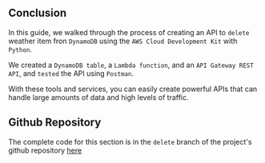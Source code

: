 ## Conclusion
In this guide, we walked through the process of creating an API to `delete` weather item fron `DynamoDB` using the `AWS Cloud Development Kit` with `Python`. 

We created a `DynamoDB table`, a `Lambda function`, and an `API Gateway REST API`, and `tested` the API using `Postman`. 

With these tools and services, you can easily create powerful APIs that can handle large amounts of data and high levels of traffic.

## Github Repository

The complete code for this section is in the `delete` branch of the project's github repository [here](https://github.com/EducloudHQ/rest_with_cdk_python/tree/delete)

